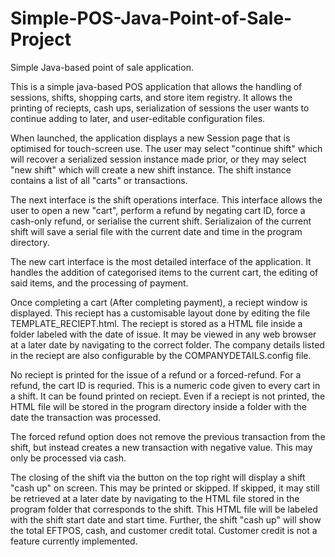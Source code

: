 # Simple-POS-Java-Point-of-Sale-Project
Simple Java-based point of sale application. 

This is a simple java-based POS application that allows the handling of sessions, shifts, shopping carts, and store item registry.  It allows the printing of reciepts, cash ups, serialization of sessions the user wants to continue adding to later, and user-editable configuration files.

When launched, the application displays a new Session page that is optimised for touch-screen use.  The user may select "continue shift" which will recover a serialized session instance made prior, or they may select "new shift" which will create a new shift instance.  The shift instance contains a list of all "carts" or transactions.

The next interface is the shift operations interface.  This interface allows the user to open a new "cart", perform a refund by negating cart ID, force a cash-only refund, or serialise the current shift.  Serializaion of the current shift will save a serial file with the current date and time in the program directory.  

The new cart interface is the most detailed interface of the application.  It handles the addition of categorised items to the current cart, the editing of said items, and the processing of payment.  

Once completing a cart (After completing payment), a reciept window is displayed.  This reciept has a customisable layout done by editing the file TEMPLATE_RECIEPT.html.  The reciept is stored as a HTML file inside a folder labeled with the date of issue. It may be viewed in any web browser at a later date by navigating to the correct folder.  The company details listed in the reciept are also configurable by the COMPANYDETAILS.config file.  

No reciept is printed for the issue of a refund or a forced-refund.  For a refund, the cart ID is requried.  This is a numeric code given to every cart in a shift.  It can be found printed on reciept.  Even if a reciept is not printed, the HTML file will be stored in the program directory inside a folder with the date the transaction was processed.  

The forced refund option does not remove the previous transaction from the shift, but instead creates a new transaction with negative value.  This may only be processed via cash. 

The closing of the shift via the button on the top right will display a shift "cash up" on screen.  This may be printed or skipped.  If skipped, it may still be retrieved at a later date by navigating to the HTML file stored in the program folder that corresponds to the shift.  This HTML file will be labeled with the shift start date and start time.  Further, the shift "cash up" will show the total EFTPOS, cash, and customer credit total.  Customer credit is not a feature currently implemented. 

